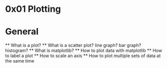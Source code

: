 # 0x01 Plotting

# General
** What is a plot?
** What is a scatter plot? line graph? bar graph? histogram?
** What is matplotlib?
** How to plot data with matplotlib
** How to label a plot
** How to scale an axis
** How to plot multiple sets of data at the same time